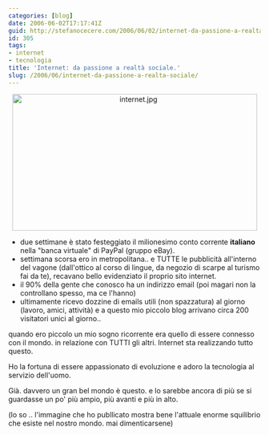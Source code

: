 ```yaml
---
categories: [blog]
date: 2006-06-02T17:17:41Z
guid: http://stefanocecere.com/2006/06/02/internet-da-passione-a-realta-sociale/
id: 305
tags:
- internet
- tecnologia
title: 'Internet: da passione a realtà sociale.'
slug: /2006/06/internet-da-passione-a-realta-sociale/
---
```


<div style="text-align: center">
  <img width="489" height="273" alt="internet.jpg" id="image304" src="http://stefanocecere.com/wp-content/uploads/sites/3/2006/06/internet.jpg" />
</div>

- due settimane è stato festeggiato il milionesimo conto corrente **italiano** nella "banca virtuale" di PayPal (gruppo eBay).
- settimana scorsa ero in metropolitana.. e TUTTE le pubblicità all'interno del vagone (dall'ottico al corso di lingue, da negozio di scarpe al turismo fai da te), recavano bello evidenziato il proprio sito internet.
- il 90% della gente che conosco ha un indirizzo email (poi magari non la controllano spesso, ma ce l'hanno)
- ultimamente ricevo dozzine di emails utili (non spazzatura) al giorno (lavoro, amici, attività) e a questo mio piccolo blog arrivano circa 200 visitatori unici al giorno..

quando ero piccolo un mio sogno ricorrente era quello di essere connesso con il mondo. in relazione con TUTTI gli altri. Internet sta realizzando tutto questo.

Ho la fortuna di essere appassionato di evoluzione e adoro la tecnologia al servizio dell'uomo.
  
Già. davvero un gran bel mondo è questo. e lo sarebbe ancora di più se si guardasse un po' più ampio, più avanti e più in alto.

(lo so .. l'immagine che ho publlicato mostra bene l'attuale enorme squilibrio che esiste nel nostro mondo. mai dimenticarsene)